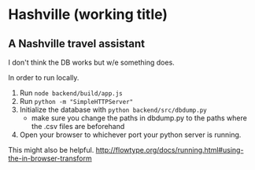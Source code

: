 # Hashville (working title)


## A Nashville travel assistant

I don't think the DB works but w/e something does.

In order to run locally.

1. Run ``` node backend/build/app.js ```
2. Run ``` python -m "SimpleHTTPServer" ```
3. Initialize the database with ``` python backend/src/dbdump.py ```
	- make sure you change the paths in dbdump.py to the paths where the .csv files are beforehand
4. Open your browser to whichever port your python server is running.

This might also be helpful.
http://flowtype.org/docs/running.html#using-the-in-browser-transform
